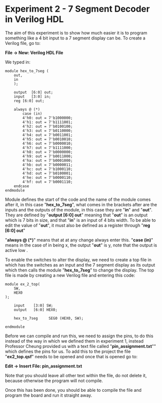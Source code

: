 # Experiment 2 - 7 Segment Decoder in Verilog HDL

The aim of this experiment is to show how much easier it is to program something like a 4 bit input to a 7 segment display can be. To create a Verilog file, go to:

**File -> New: Verilog HDL File**

We typed in:

	module hex_to_7seg (
		out,
		in
		);

		output	[6:0] out;
		input	[3:0] in;
		reg	[6:0] out;
		
		always @ (*)
			case (in)
			4'h0: out = 7'b1000000;
			4'h1: out = 7'b1111001;
			4'h2: out = 7'b0100100;
			4'h3: out = 7'b0110000;
			4'h4: out = 7'b0011001;
			4'h5: out = 7'b0010010;
			4'h6: out = 7'b0000010;
			4'h7: out = 7'b1111000;
			4'h8: out = 7'b0000000;
			4'h9: out = 7'b0011000;
			4'ha: out = 7'b0001000;
			4'hb: out = 7'b0000011;
			4'hc: out = 7'b1000110;
			4'hd: out = 7'b0100001;
			4'he: out = 7'b0000110;
			4'hf: out = 7'b0001110;
		endcase
	endmodule

Module defines the start of the code and the name of the module comes after it, in this case "**hex_to_7seg**", what comes in the brackets after are the inputs and the outputs of the module, in this case they are "**in**" and "**out**". They are defined by "**output [6:0] out**" meaning that "**out**" is an output which is 7 bits in size, and that "**in**" is an input of 4 bits width. To be able to edit the value of "**out**", it must also be defined as a register through "**reg [6:0] out**"

"**always @ (*)**" means that at at any change always enter this. "**case (in)**" means in the case of in being x, the output "**out**" is y, note that the output is active low .

To enable the switches to alter the display, we need to create a top file in which has the switches as an input and the 7 segment display as its output which then calls the module "**hex_to_7seg**" to change the display. The top file is made by creating a new Verilog file and entering this code:

	module ex_2_top(
		SW,
		HEX0
	);

		input	 [3:0] SW;
		output   [6:0] HEX0;
		
		hex_to_7seg		SEG0 (HEX0, SW);
		
	endmodule
	
Before we can compile and run this, we need to assign the pins, to do this instead of the way in which we defined them in experiment 1, instead Professor Cheung provided us with a text file called "**pin_assignment.txt**"" which defines the pins for us. To add this to the project the file "**ex2_top.qsf**" needs to be opened and once that is opened go to:

**Edit -> Insert File: pin_assignment.txt**

Note that you should leave all other text within the file, do not delete it, because otherwise the program will not compile.

Once this has been done, you should be able to compile the file and program the board and run it straight away.
